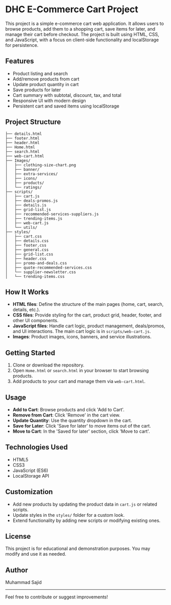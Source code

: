 # DHC E-Commerce Cart Project

This project is a simple e-commerce cart web application. It allows users to browse products, add them to a shopping cart, save items for later, and manage their cart before checkout. The project is built using HTML, CSS, and JavaScript, with a focus on client-side functionality and localStorage for persistence.

## Features
- Product listing and search
- Add/remove products from cart
- Update product quantity in cart
- Save products for later
- Cart summary with subtotal, discount, tax, and total
- Responsive UI with modern design
- Persistent cart and saved items using localStorage

## Project Structure
```
├── details.html
├── footer.html
├── header.html
├── Home.html
├── search.html
├── web-cart.html
├── Images/
│   ├── clothing-size-chart.png
│   ├── banner/
│   ├── extra-services/
│   ├── icons/
│   ├── products/
│   └── ratings/
├── scripts/
│   ├── cart.js
│   ├── deals-promos.js
│   ├── details.js
│   ├── grid-list.js
│   ├── recommended-services-suppliers.js
│   ├── trending-items.js
│   ├── web-cart.js
│   └── utils/
├── styles/
│   ├── cart.css
│   ├── details.css
│   ├── footer.css
│   ├── general.css
│   ├── grid-list.css
│   ├── header.css
│   ├── promo-and-deals.css
│   ├── quote-recommended-services.css
│   └── supplier-newsletter.css
│   └── trending-items.css
```

## How It Works
- **HTML files**: Define the structure of the main pages (home, cart, search, details, etc.).
- **CSS files**: Provide styling for the cart, product grid, header, footer, and other UI components.
- **JavaScript files**: Handle cart logic, product management, deals/promos, and UI interactions. The main cart logic is in `scripts/web-cart.js`.
- **Images**: Product images, icons, banners, and service illustrations.

## Getting Started
1. Clone or download the repository.
2. Open `Home.html` or `search.html` in your browser to start browsing products.
3. Add products to your cart and manage them via `web-cart.html`.

## Usage
- **Add to Cart**: Browse products and click 'Add to Cart'.
- **Remove from Cart**: Click 'Remove' in the cart view.
- **Update Quantity**: Use the quantity dropdown in the cart.
- **Save for Later**: Click 'Save for later' to move items out of the cart.
- **Move to Cart**: In the 'Saved for later' section, click 'Move to cart'.

## Technologies Used
- HTML5
- CSS3
- JavaScript (ES6)
- LocalStorage API

## Customization
- Add new products by updating the product data in `cart.js` or related scripts.
- Update styles in the `styles/` folder for a custom look.
- Extend functionality by adding new scripts or modifying existing ones.

## License
This project is for educational and demonstration purposes. You may modify and use it as needed.

## Author
Muhammad Sajid

---
Feel free to contribute or suggest improvements!
